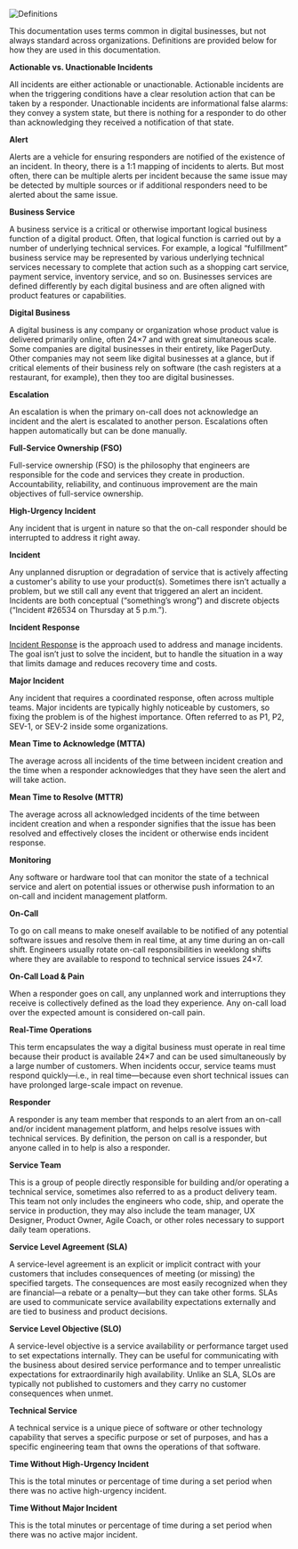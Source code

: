 ![Definitions](/assets/images/headers/OpsReviews-Definitions.png)

This documentation uses terms common in digital businesses, but not always standard across organizations. Definitions are provided below for how they are used in this documentation.

**Actionable vs. Unactionable Incidents**

All incidents are either actionable or unactionable. Actionable incidents are when the triggering conditions have a clear resolution action that can be taken by a responder. Unactionable incidents are informational false alarms: they convey a system state, but there is nothing for a responder to do other than acknowledging they received a notification of that state.

**Alert**

Alerts are a vehicle for ensuring responders are notified of the existence of an incident. In theory, there is a 1:1 mapping of incidents to alerts. But most often, there can be multiple alerts per incident because the same issue may be detected by multiple sources or if additional responders need to be alerted about the same issue.

**Business Service**

A business service is a critical or otherwise important logical business function of a digital product. Often, that logical function is carried out by a number of underlying technical services. For example, a logical “fulfillment” business service may be represented by various underlying technical services necessary to complete that action such as a shopping cart service, payment service, inventory service, and so on. Businesses services are defined differently by each digital business and are often aligned with product features or capabilities.

**Digital Business**

A digital business is any company or organization whose product value is delivered primarily online, often 24×7 and with great simultaneous scale. Some companies are digital businesses in their entirety, like PagerDuty. Other companies may not seem like digital businesses at a glance, but if critical elements of their business rely on software (the cash registers at a restaurant, for example), then they too are digital businesses.

**Escalation**

An escalation is when the primary on-call does not acknowledge an incident and the alert is escalated to another person. Escalations often happen automatically but can be done manually.

**Full-Service Ownership (FSO)**

Full-service ownership (FSO) is the philosophy that engineers are responsible for the code and services they create in production. Accountability, reliability, and continuous improvement are the main objectives of full-service ownership.

**High-Urgency Incident**

Any incident that is urgent in nature so that the on-call responder should be interrupted to address it right away.

**Incident**

Any unplanned disruption or degradation of service that is actively affecting a customer's ability to use your product(s). Sometimes there isn’t actually a problem, but we still call any event that triggered an alert an incident. Incidents are both conceptual (“something’s wrong”) and discrete objects (“Incident #26534 on Thursday at 5 p.m.”).

**Incident Response**

[Incident Response](https://response.pagerduty.com) is the approach used to address and manage incidents. The goal isn’t just to solve the incident, but to handle the situation in a way that limits damage and reduces recovery time and costs.

**Major Incident**

Any incident that requires a coordinated response, often across multiple teams. Major incidents are typically highly noticeable by customers, so fixing the problem is of the highest importance. Often referred to as P1, P2, SEV-1, or SEV-2 inside some organizations.

**Mean Time to Acknowledge (MTTA)**

The average across all incidents of the time between incident creation and the time when a responder acknowledges that they have seen the alert and will take action.

**Mean Time to Resolve (MTTR)**

The average across all acknowledged incidents of the time between incident creation and when a responder signifies that the issue has been resolved and effectively closes the incident or otherwise ends incident response.

**Monitoring**

Any software or hardware tool that can monitor the state of a technical service and alert on potential issues or otherwise push information to an on-call and incident management platform.

**On-Call**

To go on call means to make oneself available to be notified of any potential software issues and resolve them in real time, at any time during an on-call shift. Engineers usually rotate on-call responsibilities in weeklong shifts where they are available to respond to technical service issues 24×7.

**On-Call Load & Pain**

When a responder goes on call, any unplanned work and interruptions they receive is collectively defined as the load they experience. Any on-call load over the expected amount is considered on-call pain.

**Real-Time Operations**

This term encapsulates the way a digital business must operate in real time because their product is available 24×7 and can be used simultaneously by a large number of customers. When incidents occur, service teams must respond quickly—i.e., in real time—because even short technical issues can have prolonged large-scale impact on revenue.

**Responder**

A responder is any team member that responds to an alert from an on-call and/or incident management platform, and helps  resolve issues with technical services. By definition, the person on call is a responder, but anyone called in to help is also a responder.

**Service Team**

This is a group of people directly responsible for building and/or operating a technical service, sometimes also referred to as a product delivery team. This team not only includes the engineers who code, ship, and operate the service in production, they may also include the team manager, UX Designer, Product Owner, Agile Coach, or other roles necessary to support daily team operations.


**Service Level Agreement (SLA)**

A service-level agreement is an explicit or implicit contract with your customers that includes consequences of meeting (or missing) the specified targets. The consequences are most easily recognized when they are financial—a rebate or a penalty—but they can take other forms. SLAs are used to communicate service availability expectations externally and are tied to business and product decisions.

**Service Level Objective (SLO)**

A service-level objective is a service availability or performance target used to set expectations internally. They can be useful for communicating with the business about desired service performance and to temper unrealistic expectations for extraordinarily high availability. Unlike an SLA, SLOs are typically not published to customers and they carry no customer consequences when unmet.

**Technical Service**

A technical service is a unique piece of software or other technology capability that serves a specific purpose or set of purposes, and has a specific engineering team that owns the operations of that software.

**Time Without High-Urgency Incident**

This is the total minutes or percentage of time during a set period when there was no active high-urgency incident.

**Time Without Major Incident**

This is the total minutes or percentage of time during a set period when there was no active major incident.
